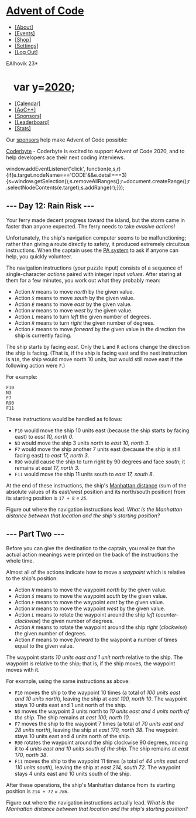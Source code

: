 [Advent of Code](/)
===================

*   [\[About\]](/2020/about)
*   [\[Events\]](/2020/events)
*   [\[Shop\]](https://teespring.com/stores/advent-of-code)
*   [\[Settings\]](/2020/settings)
*   [\[Log Out\]](/2020/auth/logout)

EAlhovik 23\*

   var y=[2020](/2020);
=======================

*   [\[Calendar\]](/2020)
*   [\[AoC++\]](/2020/support)
*   [\[Sponsors\]](/2020/sponsors)
*   [\[Leaderboard\]](/2020/leaderboard)
*   [\[Stats\]](/2020/stats)

Our [sponsors](/2020/sponsors) help make Advent of Code possible:

[Coderbyte](https://coderbyte.com/member?promo=janpromo4351&utm_source=AdventOfCode) - Coderbyte is excited to support Advent of Code 2020, and to help developers ace their next coding interviews.

window.addEventListener('click', function(e,s,r){if(e.target.nodeName==='CODE'&&e.detail===3){s=window.getSelection();s.removeAllRanges();r=document.createRange();r.selectNodeContents(e.target);s.addRange(r);}});

\--- Day 12: Rain Risk ---
--------------------------

Your ferry made decent progress toward the island, but the storm came in faster than anyone expected. The ferry needs to take _evasive actions_!

Unfortunately, the ship's navigation computer seems to be malfunctioning; rather than giving a route directly to safety, it produced extremely circuitous instructions. When the captain uses the [PA system](https://en.wikipedia.org/wiki/Public_address_system) to ask if anyone can help, you quickly volunteer.

The navigation instructions (your puzzle input) consists of a sequence of single-character _actions_ paired with integer input _values_. After staring at them for a few minutes, you work out what they probably mean:

*   Action _`N`_ means to move _north_ by the given value.
*   Action _`S`_ means to move _south_ by the given value.
*   Action _`E`_ means to move _east_ by the given value.
*   Action _`W`_ means to move _west_ by the given value.
*   Action _`L`_ means to turn _left_ the given number of degrees.
*   Action _`R`_ means to turn _right_ the given number of degrees.
*   Action _`F`_ means to move _forward_ by the given value in the direction the ship is currently facing.

The ship starts by facing _east_. Only the `L` and `R` actions change the direction the ship is facing. (That is, if the ship is facing east and the next instruction is `N10`, the ship would move north 10 units, but would still move east if the following action were `F`.)

For example:

    F10
    N3
    F7
    R90
    F11
    

These instructions would be handled as follows:

*   `F10` would move the ship 10 units east (because the ship starts by facing east) to _east 10, north 0_.
*   `N3` would move the ship 3 units north to _east 10, north 3_.
*   `F7` would move the ship another 7 units east (because the ship is still facing east) to _east 17, north 3_.
*   `R90` would cause the ship to turn right by 90 degrees and face _south_; it remains at _east 17, north 3_.
*   `F11` would move the ship 11 units south to _east 17, south 8_.

At the end of these instructions, the ship's [Manhattan distance](https://en.wikipedia.org/wiki/Manhattan_distance) (sum of the absolute values of its east/west position and its north/south position) from its starting position is `17 + 8` = _`25`_.

Figure out where the navigation instructions lead. _What is the Manhattan distance between that location and the ship's starting position?_


\--- Part Two ---
-----------------

Before you can give the destination to the captain, you realize that the actual action meanings were printed on the back of the instructions the whole time.

Almost all of the actions indicate how to move a _waypoint_ which is relative to the ship's position:

*   Action _`N`_ means to move the waypoint _north_ by the given value.
*   Action _`S`_ means to move the waypoint _south_ by the given value.
*   Action _`E`_ means to move the waypoint _east_ by the given value.
*   Action _`W`_ means to move the waypoint _west_ by the given value.
*   Action _`L`_ means to rotate the waypoint around the ship _left_ (_counter-clockwise_) the given number of degrees.
*   Action _`R`_ means to rotate the waypoint around the ship _right_ (_clockwise_) the given number of degrees.
*   Action _`F`_ means to move _forward_ to the waypoint a number of times equal to the given value.

The waypoint starts _10 units east and 1 unit north_ relative to the ship. The waypoint is relative to the ship; that is, if the ship moves, the waypoint moves with it.

For example, using the same instructions as above:

*   `F10` moves the ship to the waypoint 10 times (a total of _100 units east and 10 units north_), leaving the ship at _east 100, north 10_. The waypoint stays 10 units east and 1 unit north of the ship.
*   `N3` moves the waypoint 3 units north to _10 units east and 4 units north of the ship_. The ship remains at _east 100, north 10_.
*   `F7` moves the ship to the waypoint 7 times (a total of _70 units east and 28 units north_), leaving the ship at _east 170, north 38_. The waypoint stays 10 units east and 4 units north of the ship.
*   `R90` rotates the waypoint around the ship clockwise 90 degrees, moving it to _4 units east and 10 units south of the ship_. The ship remains at _east 170, north 38_.
*   `F11` moves the ship to the waypoint 11 times (a total of _44 units east and 110 units south_), leaving the ship at _east 214, south 72_. The waypoint stays 4 units east and 10 units south of the ship.

After these operations, the ship's Manhattan distance from its starting position is `214 + 72` = _`286`_.

Figure out where the navigation instructions actually lead. _What is the Manhattan distance between that location and the ship's starting position?_
